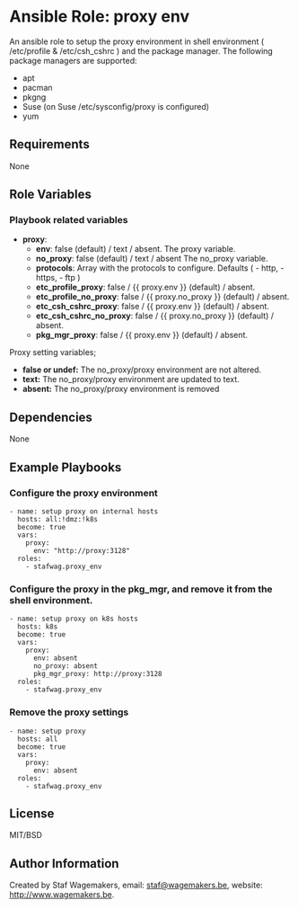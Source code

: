 # Ansible Role: proxy env 
An ansible role to setup the proxy environment in shell environment ( /etc/profile & /etc/csh_cshrc ) and the package manager. The following package managers are supported: 

* apt
* pacman
* pkgng
* Suse (on Suse /etc/sysconfig/proxy is configured)
* yum
 
## Requirements

None

## Role Variables

### Playbook related variables

* **proxy**:
  * **env**: false (default) / text / absent. The proxy variable.
  * **no_proxy**:  false (default) / text / absent  The no_proxy variable. 
  * **protocols**: Array with the protocols to configure. Defaults ( - http, - https,  - ftp ) 
  * **etc_profile_proxy**: false / {{ proxy.env }} (default) / absent.
  * **etc_profile_no_proxy**: false / {{ proxy.no_proxy }} (default) / absent.
  * **etc_csh_cshrc_proxy**: false / {{ proxy.env }} (default) / absent.
  * **etc_csh_cshrc_no_proxy**: false / {{ proxy.no_proxy }} (default) / absent.
  * **pkg_mgr_proxy**: false / {{ proxy.env }} (default) / absent.

Proxy setting variables;

  * **false or undef:**
    The no_proxy/proxy environment are not altered.
  * **text:**
    The no_proxy/proxy environment are updated to text. 
  * **absent:**
    The no_proxy/proxy environment is removed

## Dependencies

None

## Example Playbooks

### Configure the proxy environment
 
```
- name: setup proxy on internal hosts
  hosts: all:!dmz:!k8s
  become: true
  vars:
    proxy:
      env: "http://proxy:3128"
  roles:
    - stafwag.proxy_env
```

### Configure the proxy in the pkg_mgr, and remove it from the shell environment.  

```
- name: setup proxy on k8s hosts
  hosts: k8s
  become: true
  vars:
    proxy:
      env: absent
      no_proxy: absent
      pkg_mgr_proxy: http://proxy:3128
  roles:
    - stafwag.proxy_env
```

### Remove the proxy settings

```
- name: setup proxy
  hosts: all
  become: true
  vars:
    proxy:
      env: absent
  roles:
    - stafwag.proxy_env
```

## License

MIT/BSD

## Author Information

Created by Staf Wagemakers, email: staf@wagemakers.be, website: http://www.wagemakers.be.
